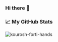 ### Hi there 👋

<!--
**kourosh-forti-hands/kourosh-forti-hands** is a ✨ _special_ ✨ repository because its `README.md` (this file) appears on your GitHub profile.

Here are some ideas to get you started:

- 🔭 I’m currently working on ...
- 🌱 I’m currently learning ...
- 👯 I’m looking to collaborate on ...
- 🤔 I’m looking for help with ...
- 💬 Ask me about ...
- 📫 How to reach me: ...
- 😄 Pronouns: ...
- ⚡ Fun fact: ...
-->

### 📈 My GitHub Stats

<p align="left"> <img src="https://stats-kourosh-forti-hands-projects.vercel.app/api?username=kourosh-forti-hands&show=reviews,discussions_started,discussions_answered,prs_merged,prs_merged_percentage&show_icons=true&theme=gotham" alt="kourosh-forti-hands" />




